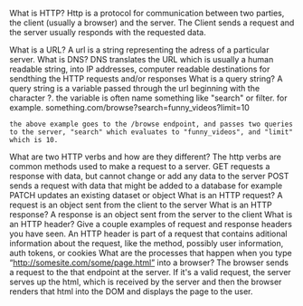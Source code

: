 What is HTTP?
    Http is a protocol for communication between two parties, the client (usually a browser) and the server. The Client sends a request and the server usually responds with the requested data. 


What is a URL?
    A url is a string representing the adress of a particular server.
What is DNS?
    DNS translates the URL which is usually a human readable string, into IP addresses, computer readable destinations for sendthing the HTTP requests and/or responses
What is a query string?
    A query string is a variable passed through the url beginning with the character ?. the variable is often name something like "search" or filter. for example. something.com/browse?search=funny_videos?limit=10

    the above example goes to the /browse endpoint, and passes two queries to the server, "search" which evaluates to "funny_videos", and "limit" which is 10.
What are two HTTP verbs and how are they different?
    The http verbs are common methods used to make a request to a server.
    GET requests a response with data, but cannot change or add any data to the server
    POST sends a request with data that might be added to a database for example
    PATCH updates an existing dataset or object
What is an HTTP request?
    A request is an object sent from the client to the server
What is an HTTP response?
    A response is an object sent from the server to the client
What is an HTTP header? Give a couple examples of request and response headers you have seen.
    An HTTP header is part of a request that contains aditional information about the request, like the method, possibly user information, auth tokens, or cookies
What are the processes that happen when you type “http://somesite.com/some/page.html” into a browser?
    The browser sends a request to the that endpoint at the server. If it's a valid request, the server serves up the html, which is received by the server and then the browser renders that html into the DOM and displays the page to the user. 